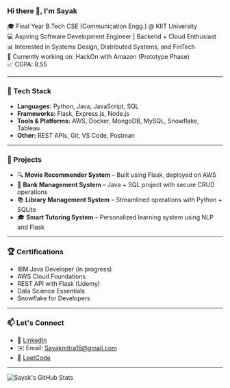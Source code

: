 ### Hi there 👋, I'm Sayak

🎓 Final Year B.Tech CSE (Communication Engg.) @ KIIT University  
💻 Aspiring Software Development Engineer | Backend + Cloud Enthusiast  
📊 Interested in Systems Design, Distributed Systems, and FinTech  
🚀 Currently working on: HackOn with Amazon (Prototype Phase)  
📈 CGPA: 8.55

---

### 🔧 Tech Stack

- **Languages:** Python, Java, JavaScript, SQL  
- **Frameworks:** Flask, Express.js, Node.js  
- **Tools & Platforms:** AWS, Docker, MongoDB, MySQL, Snowflake, Tableau  
- **Other:** REST APIs, Git, VS Code, Postman  

---

### 💼 Projects

- 🔍 **Movie Recommender System** – Built using Flask, deployed on AWS  
- 🏦 **Bank Management System** – Java + SQL project with secure CRUD operations  
- 📚 **Library Management System** – Streamlined operations with Python + SQLite  
- 🎓 **Smart Tutoring System** – Personalized learning system using NLP and Flask

---

### 🏆 Certifications

- IBM Java Developer (in progress)  
- AWS Cloud Foundations  
- REST API with Flask (Udemy)  
- Data Science Essentials  
- Snowflake for Developers

---

### 📫 Let's Connect

- 💼 [LinkedIn](https://linkedin.com/in/sayak-mitra-majumder-a42a76200/) <!-- Replace with your actual LinkedIn -->
- ✉️ Email: Sayakmitra16@gmail.com <!-- Replace with your actual email -->
- 🧠 [LeetCode](https://leetcode.com/u/ReversibleWizard/)  
---

![Sayak's GitHub Stats](https://github-readme-stats.vercel.app/api?username=ReversibleWizard&show_icons=true&theme=github_dark)
